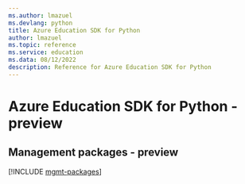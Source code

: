 ```yaml
---
ms.author: lmazuel
ms.devlang: python
title: Azure Education SDK for Python
author: lmazuel
ms.topic: reference
ms.service: education
ms.data: 08/12/2022
description: Reference for Azure Education SDK for Python
---
```

# Azure Education SDK for Python - preview

## Management packages - preview
[!INCLUDE [mgmt-packages](education-mgmt-index.md)]